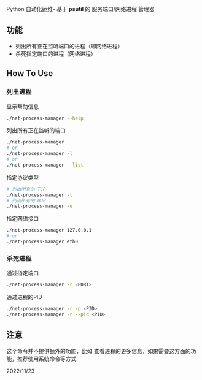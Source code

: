 Python 自动化运维- 基于 **psutil** 的 服务端口/网络进程 管理器



## 功能

- 列出所有正在监听端口的进程（即网络进程）
- 杀死指定端口的进程（网络进程）

## How To Use

### 列出进程

显示帮助信息

```bash
./net-process-manager --help
```

列出所有正在监听的端口

```bash
./net-process-manager
# or
./net-process-manager -l
# or
./net-process-manager --list
```

指定协议类型

```bash
# 列出所有的 TCP 
./net-process-manager -t
# 列出所有的 UDP
./net-process-manager -u
```

指定网络接口

```bash
./net-process-manager 127.0.0.1
# or
./net-process-manager eth0
```

### 杀死进程

通过指定端口

```bash
./net-process-manager -r <PORT>
```

通过进程的PID

```bash
./net-process-manager -r -p <PID>
./net-process-manager -r --pid <PID>
```

## 注意

这个命令并不提供额外的功能，比如 查看进程的更多信息，如果需要这方面的功能，推荐使用系统命令等方式

2022/11/23
